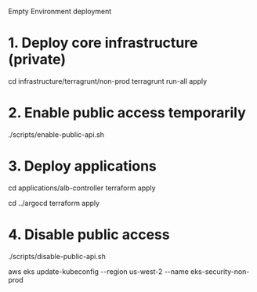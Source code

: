 Empty Environment deployment
# 1. Deploy core infrastructure (private)
cd infrastructure/terragrunt/non-prod
terragrunt run-all apply

# 2. Enable public access temporarily  
./scripts/enable-public-api.sh

# 3. Deploy applications
cd applications/alb-controller
terraform apply

cd ../argocd
terraform apply

# 4. Disable public access
./scripts/disable-public-api.sh


aws eks update-kubeconfig --region us-west-2 --name eks-security-non-prod